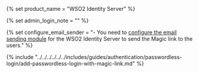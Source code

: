 {% set product_name = "WSO2 Identity Server" %}

{% set admin_login_note = "" %}

{% set configure_email_sender = "- You need to [configure the email sending module](../../../deploy/configure-email-sending.md) for the WSO2 Identity Server to send the Magic link to the users." %}

{% include "../../../../../../includes/guides/authentication/passwordless-login/add-passwordless-login-with-magic-link.md" %}
